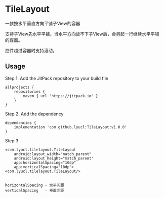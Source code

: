 # TileLayout

一款按水平垂直方向平铺子View的容器

支持子View先水平平铺，当水平方向放不下子View后，会另起一行继续水平平铺的容器。

控件超过容器时支持滚动。

## Usage

Step 1. Add the JitPack repository to your build file

```
allprojects {
    repositories {
        maven { url 'https://jitpack.io' }
    }
}
```

Step 2. Add the dependency

```
dependencies {
    implementation 'com.github.lyucl:TileLayout:v1.0.0'
}
```

Step 3
```
<com.lyucl.tilelayout.TileLayout
    android:layout_width="match_parent"
    android:layout_height="match_parent"
    app:horizontalSpacing="10dp"
    app:verticalSpacing="10dp">
<com.lyucl.tilelayout.TileLayout/>


horizontalSpacing - 水平间距
verticalSpacing   - 垂直间距

```
